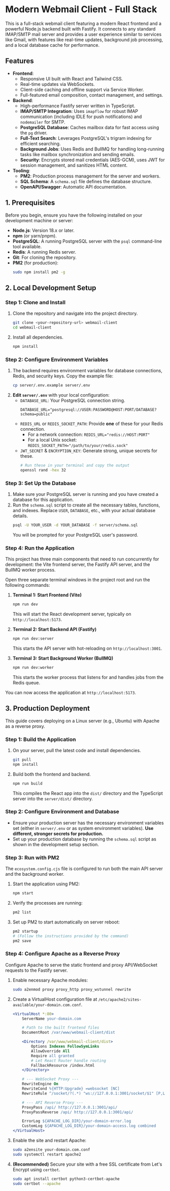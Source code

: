 # Modern Webmail Client - Full Stack

This is a full-stack webmail client featuring a modern React frontend and a powerful Node.js backend built with Fastify. It connects to any standard IMAP/SMTP mail server and provides a user experience similar to services like Gmail, with features like real-time updates, background job processing, and a local database cache for performance.

## Features

- **Frontend**:
    -   Responsive UI built with React and Tailwind CSS.
    -   Real-time updates via WebSockets.
    -   Client-side caching and offline support via Service Worker.
    -   Full-featured email composition, contact management, and settings.
- **Backend**:
    -   High-performance Fastify server written in TypeScript.
    -   **IMAP/SMTP Integration**: Uses `imapflow` for robust IMAP communication (including IDLE for push notifications) and `nodemailer` for SMTP.
    -   **PostgreSQL Database**: Caches mailbox data for fast access using the `pg` driver.
    -   **Full-Text Search**: Leverages PostgreSQL's trigram indexing for efficient searching.
    -   **Background Jobs**: Uses Redis and BullMQ for handling long-running tasks like mailbox synchronization and sending emails.
    -   **Security**: Encrypts stored mail credentials (AES-GCM), uses JWT for session management, and sanitizes HTML content.
- **Tooling**:
    -   **PM2**: Production process management for the server and workers.
    -   **SQL Schema**: A `schema.sql` file defines the database structure.
    -   **OpenAPI/Swagger**: Automatic API documentation.

## 1. Prerequisites

Before you begin, ensure you have the following installed on your development machine or server:

-   **Node.js**: Version 18.x or later.
-   **npm** (or yarn/pnpm).
-   **PostgreSQL**: A running PostgreSQL server with the `psql` command-line tool available.
-   **Redis**: A running Redis server.
-   **Git**: For cloning the repository.
-   **PM2** (for production):
    ```bash
    sudo npm install pm2 -g
    ```

## 2. Local Development Setup

### Step 1: Clone and Install

1.  Clone the repository and navigate into the project directory.
    ```bash
    git clone <your-repository-url> webmail-client
    cd webmail-client
    ```
2.  Install all dependencies.
    ```bash
    npm install
    ```

### Step 2: Configure Environment Variables

1.  The backend requires environment variables for database connections, Redis, and security keys. Copy the example file:
    ```bash
    cp server/.env.example server/.env
    ```
2.  **Edit `server/.env`** with your local configuration:
    -   `DATABASE_URL`: Your PostgreSQL connection string.
        ```
        DATABASE_URL="postgresql://USER:PASSWORD@HOST:PORT/DATABASE?schema=public"
        ```
    -   `REDIS_URL` or `REDIS_SOCKET_PATH`: Provide **one** of these for your Redis connection.
        - For a network connection: `REDIS_URL="redis://HOST:PORT"`
        - For a local Unix socket: `REDIS_SOCKET_PATH="/path/to/your/redis.sock"`
    -   `JWT_SECRET` & `ENCRYPTION_KEY`: Generate strong, unique secrets for these.
        ```bash
        # Run these in your terminal and copy the output
        openssl rand -hex 32
        ```

### Step 3: Set Up the Database

1.  Make sure your PostgreSQL server is running and you have created a database for this application.
2.  Run the `schema.sql` script to create all the necessary tables, functions, and indexes. Replace `USER`, `DATABASE`, etc., with your actual database details.
    ```bash
    psql -U YOUR_USER -d YOUR_DATABASE -f server/schema.sql
    ```
    You will be prompted for your PostgreSQL user's password.

### Step 4: Run the Application

This project has three main components that need to run concurrently for development: the Vite frontend server, the Fastify API server, and the BullMQ worker process.

Open three separate terminal windows in the project root and run the following commands:

1.  **Terminal 1: Start Frontend (Vite)**
    ```bash
    npm run dev
    ```
    This will start the React development server, typically on `http://localhost:5173`.

2.  **Terminal 2: Start Backend API (Fastify)**
    ```bash
    npm run dev:server
    ```
    This starts the API server with hot-reloading on `http://localhost:3001`.

3.  **Terminal 3: Start Background Worker (BullMQ)**
    ```bash
    npm run dev:worker
    ```
    This starts the worker process that listens for and handles jobs from the Redis queue.

You can now access the application at `http://localhost:5173`.

## 3. Production Deployment

This guide covers deploying on a Linux server (e.g., Ubuntu) with Apache as a reverse proxy.

### Step 1: Build the Application

1.  On your server, pull the latest code and install dependencies.
    ```bash
    git pull
    npm install
    ```
2.  Build both the frontend and backend.
    ```bash
    npm run build
    ```
    This compiles the React app into the `dist/` directory and the TypeScript server into the `server/dist/` directory.

### Step 2: Configure Environment and Database

-   Ensure your production server has the necessary environment variables set (either in `server/.env` or as system environment variables). **Use different, stronger secrets for production.**
-   Set up your production database by running the `schema.sql` script as shown in the development setup section.

### Step 3: Run with PM2

The `ecosystem.config.cjs` file is configured to run both the main API server and the background worker.

1.  Start the application using PM2:
    ```bash
    npm start
    ```
2.  Verify the processes are running:
    ```bash
    pm2 list
    ```
3.  Set up PM2 to start automatically on server reboot:
    ```bash
    pm2 startup
    # (Follow the instructions provided by the command)
    pm2 save
    ```

### Step 4: Configure Apache as a Reverse Proxy

Configure Apache to serve the static frontend and proxy API/WebSocket requests to the Fastify server.

1.  Enable necessary Apache modules:
    ```bash
    sudo a2enmod proxy proxy_http proxy_wstunnel rewrite
    ```
2.  Create a VirtualHost configuration file at `/etc/apache2/sites-available/your-domain.com.conf`.

    ```apache
    <VirtualHost *:80>
        ServerName your-domain.com

        # Path to the built frontend files
        DocumentRoot /var/www/webmail-client/dist

        <Directory /var/www/webmail-client/dist>
            Options Indexes FollowSymLinks
            AllowOverride All
            Require all granted
            # Let React Router handle routing
            FallbackResource /index.html
        </Directory>

        # --- WebSocket Proxy ---
        RewriteEngine On
        RewriteCond %{HTTP:Upgrade} =websocket [NC]
        RewriteRule ^/socket/?(.*) "ws://127.0.0.1:3001/socket/$1" [P,L]

        # --- API Reverse Proxy ---
        ProxyPass /api/ http://127.0.0.1:3001/api/
        ProxyPassReverse /api/ http://127.0.0.1:3001/api/

        ErrorLog ${APACHE_LOG_DIR}/your-domain-error.log
        CustomLog ${APACHE_LOG_DIR}/your-domain-access.log combined
    </VirtualHost>
    ```

3.  Enable the site and restart Apache:
    ```bash
    sudo a2ensite your-domain.com.conf
    sudo systemctl restart apache2
    ```

4.  **(Recommended)** Secure your site with a free SSL certificate from Let's Encrypt using `certbot`.
    ```bash
    sudo apt install certbot python3-certbot-apache
    sudo certbot --apache
    ```